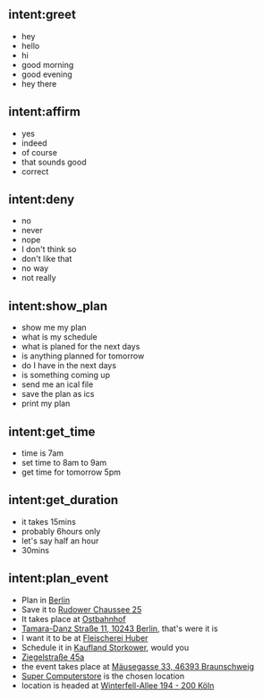 <!--
## lookup:place
    data/locations_data/locations.txt
-->

## intent:greet
- hey
- hello
- hi
- good morning
- good evening
- hey there

## intent:affirm
- yes
- indeed
- of course
- that sounds good
- correct

## intent:deny
- no
- never
- nope
- I don't think so
- don't like that
- no way
- not really

## intent:show_plan
- show me my plan
- what is my schedule
- what is planed for the next days
- is anything planned for tomorrow
- do I have in the next days
- is something coming up
- send me an ical file
- save the plan as ics
- print my plan

## intent:get_time
- time is 7am
- set time to 8am to 9am
- get time for tomorrow 5pm

## intent:get_duration
- it takes 15mins
- probably 6hours only
- let's say half an hour
- 30mins

## intent:plan_event
- Plan in [Berlin](place)
- Save it to [Rudower Chaussee 25](place)
- It takes place at [Ostbahnhof](place)
- [Tamara-Danz Straße 11, 10243 Berlin](place), that's were it is
- I want it to be at [Fleischerei Huber](place)
- Schedule it in [Kaufland Storkower](place), would you
- [Ziegelstraße 45a](place)
- the event takes place at [Mäusegasse 33, 46393 Braunschweig](place)
- [Super Computerstore](place) is the chosen location
- location is headed at [Winterfell-Allee 194 - 200 Köln](place)


